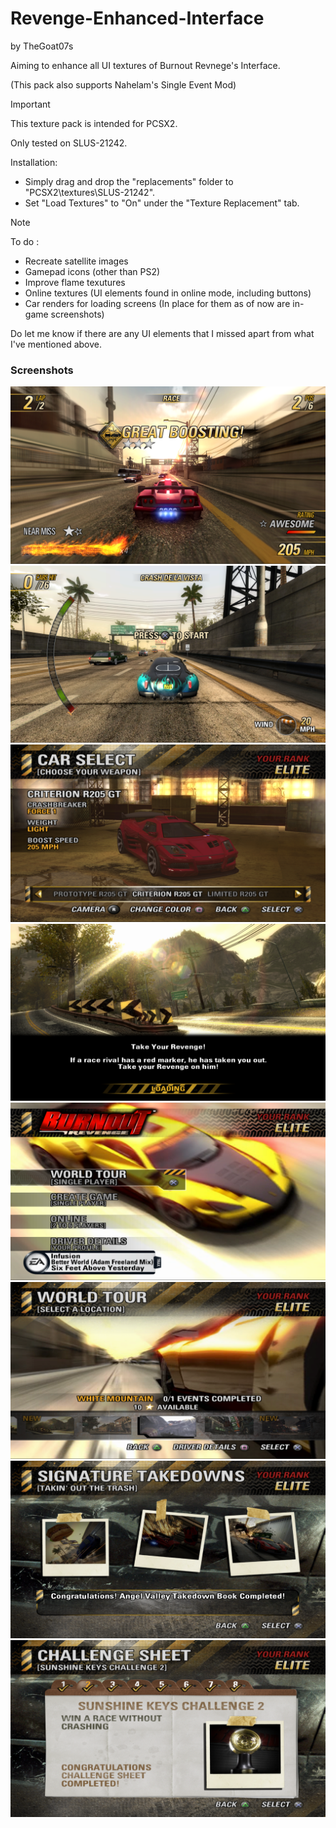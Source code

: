 # Revenge-Enhanced-Interface
by TheGoat07s

Aiming to enhance all UI textures of Burnout Revnege's Interface.

(This pack also supports Nahelam's Single Event Mod)

> [!IMPORTANT]
> This texture pack is intended for PCSX2.
> 
> Only tested on SLUS-21242.
>
> Installation:
> * Simply drag and drop the "replacements" folder to "PCSX2\textures\SLUS-21242".
> * Set "Load Textures" to "On" under the "Texture Replacement" tab.

> [!NOTE]
> To do :
> * Recreate satellite images
> * Gamepad icons (other than PS2)
> * Improve flame texutures
> * Online textures (UI elements found in online mode, including buttons)
> * Car renders for loading screens (In place for them as of now are in-game screenshots)
>
> Do let me know if there are any UI elements that I missed apart from what I've mentioned above.

### Screenshots
![](screenshots/Gameplay.png)
![](screenshots/Crash.png)
![](screenshots/Garage.png)
![](screenshots/Loading.png)
![](screenshots/Main%20Menu.png)
![](screenshots/Crash%20Nav.png)
![](screenshots/Signature.png)
![](screenshots/Challenge.png)
